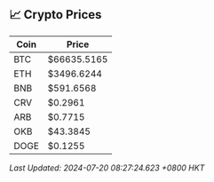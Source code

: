 ## 📈 Crypto Prices

| Coin | Price |
| ---- | ----- |
| BTC | $66635.5165 |
| ETH | $3496.6244 |
| BNB | $591.6568 |
| CRV | $0.2961 |
| ARB | $0.7715 |
| OKB | $43.3845 |
| DOGE | $0.1255 |

_Last Updated: 2024-07-20 08:27:24.623 +0800 HKT_
